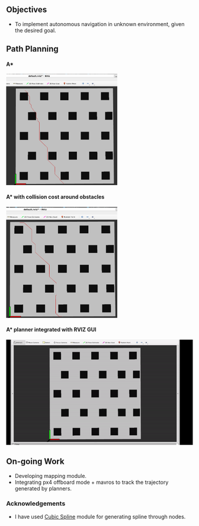 
## Objectives
* To implement autonomous navigation in unknown environment, given the desired goal.

## Path Planning
#### A* 
<img src="results/astar.png" height="300" width="300">

#### A* with collision cost around obstacles 
<img src="results/astarwithcollisioncost.png" height="300" width="300">

#### A* planner integrated with RVIZ GUI
![](https://github.com/Ayush1285/quadrotor_navigation/blob/main/results/astar_rviz.gif)


## On-going Work
* Developing mapping module.
* Integrating px4 offboard mode + mavros to track the trajectory generated by planners.


### Acknowledgements
* I have used [Cubic Spline](https://github.com/AtsushiSakai/PythonRobotics/tree/master/PathPlanning/CubicSpline) module for generating spline through nodes.

